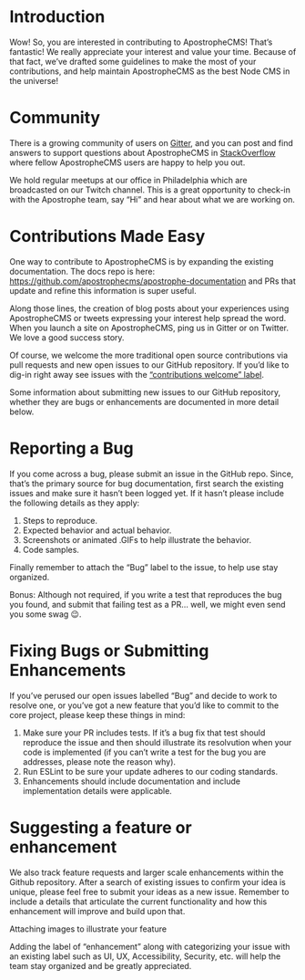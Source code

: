 # Introduction
Wow! So, you are interested in contributing to ApostropheCMS! That’s fantastic! We really appreciate your interest and value your time. Because of that fact, we’ve drafted some guidelines to make the most of your contributions, and help maintain ApostropheCMS as the best Node CMS in the universe!

# Community
There is a growing community of users on [Gitter](https://gitter.im/apostrophecms/apostrophe), and you can post and find answers to support questions about ApostropheCMS in [StackOverflow](https://stackoverflow.com/questions/tagged/apostrophe-cms) where fellow ApostropheCMS users are happy to help you out.

We hold regular meetups at our office in Philadelphia which are broadcasted on our Twitch channel. This is a great opportunity to check-in with the Apostrophe team, say “Hi” and hear about what we are working on.

# Contributions Made Easy
One way to contribute to ApostropheCMS is by expanding the existing documentation. The docs repo is here: https://github.com/apostrophecms/apostrophe-documentation and PRs that update and refine this information is super useful.

Along those lines, the creation of blog posts about your experiences using ApostropheCMS or tweets expressing your interest help spread the word. When you launch a site on ApostropheCMS, ping us in Gitter or on Twitter. We love a good success story.

Of course, we welcome the more traditional open source contributions via pull requests and new open issues to our GitHub repository. If you’d like to dig-in right away see issues with the [“contributions welcome” label](https://github.com/apostrophecms/apostrophe/issues?q=is%3Aopen+is%3Aissue+label%3A%22contributions+welcome%22).

Some information about submitting new issues to our GitHub repository, whether they are bugs or enhancements are documented in more detail below.

# Reporting a Bug
If you come across a bug, please submit an issue in the GitHub repo. Since, that’s the primary source for bug documentation, first search the existing issues and make sure it hasn’t been logged yet. If it hasn’t please include the following details as they apply:

1. Steps to reproduce.
2. Expected behavior and actual behavior.
3. Screenshots or animated .GIFs to help illustrate the behavior.
4. Code samples.

Finally remember to attach the “Bug” label to the issue, to help use stay organized.

Bonus: Although not required, if you write a test that reproduces the bug you found, and submit that failing test as a PR… well, we might even send you some swag 😉.

# Fixing Bugs or Submitting Enhancements
If you’ve perused our open issues labelled “Bug” and decide to work to resolve one, or you’ve got a new feature that you’d like to commit to the core project, please keep these things in mind:

1. Make sure your PR includes tests. If it’s a bug fix that test should reproduce the issue and then should illustrate its resolvution when your code is implemented (if you can’t write a test for the bug you are addresses, please note the reason why).
2. Run ESLint to be sure your update adheres to our coding standards.
3. Enhancements should include documentation and include implementation details were applicable.

# Suggesting a feature or enhancement 
We also track feature requests and larger scale enhancements within the Github repository. After a search of existing issues to confirm your idea is unique, please feel free to submit your ideas as a new issue. Remember to include a details that articulate the current functionality and how this enhancement will improve and build upon that.

Attaching images to illustrate your feature 

Adding the label of “enhancement” along with categorizing your issue with an existing label such as UI, UX, Accessibility, Security, etc. will help the team stay organized and be greatly appreciated.
